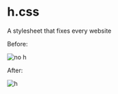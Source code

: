 # h.css
A stylesheet that fixes every website

Before:

![no h](https://raw.githubusercontent.com/ProgramistaZpolski/h.css/master/.github/Screenshot_2021-03-12%20Yandex%20Translate%20%E2%80%93%20dictionary%20and%20online%20translation%20between%20English%20and%20over%2090%20other%20languages%20.png)

After:

![h](https://raw.githubusercontent.com/ProgramistaZpolski/h.css/master/.github/Screenshot_2021-03-12%20Yandex%20Translate%20%E2%80%93%20dictionary%20and%20online%20translation%20between%20English%20and%20over%2090%20other%20languages%20(1).png)
